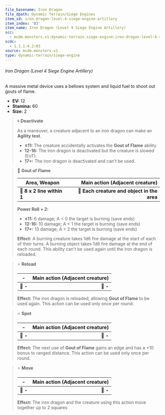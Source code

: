 ```yaml
---
file_basename: Iron Dragon
file_dpath: Dynamic Terrain/Siege Engines
item_id: iron-dragon-level-4-siege-engine-artillery
item_index: '03'
item_name: Iron Dragon (Level 4 Siege Engine Artillery)
scc:
  - mcdm.monsters.v1:dynamic-terrain.siege-engine:iron-dragon-level-4-siege-engine-artillery
scdc:
  - 1.1.1:4.2:03
source: mcdm.monsters.v1
type: dynamic-terrain/siege-engine
---
```


###### Iron Dragon (Level 4 Siege Engine Artillery)

A massive metal device uses a bellows system and liquid fuel to shoot out gouts of flame.

- **EV:** 12
- **Stamina:** 60
- **Size:** 2

<!-- -->
> 🌀 **Deactivate**
>
> As a maneuver, a creature adjacent to an iron dragon can make an **Agility test**.
>
> - **≤11:** The creature accidentally activates the **Gout of Flame** ability.
> - **12-16:** The iron dragon is deactivated but the creature is slowed (EoT).
> - **17+:** The iron dragon is deactivated and can't be used.

<!-- -->
> 🔳 **Gout of Flame**
>
> | **Area, Weapon**           |         **Main action (Adjacent creature)** |
> | -------------------------- | ------------------------------------------: |
> | **📏 8 x 2 line within 1** | **🎯 Each creature and object in the area** |
>
> **Power Roll + 2:**
>
> - **≤11:** 6 damage; A < 0 the target is burning (save ends)
> - **12-16:** 10 damage; A < 1 the target is burning (save ends)
> - **17+:** 13 damage; A < 2 the target is burning (save ends)
>
> **Effect:** A burning creature takes 1d6 fire damage at the start of each of their turns. A burning object takes 1d6 fire damage at the end of each round. This ability can't be used again until the iron dragon is reloaded.

<!-- -->
> ⭐️ **Reload**
>
> | **-**    | **Main action (Adjacent creature)** |
> | -------- | ----------------------------------: |
> | **📏 -** |                            **🎯 -** |
>
> **Effect:** The iron dragon is reloaded, allowing **Gout of Flame** to be used again. This action can be used only once per round.

<!-- -->
> ⭐️ **Spot**
>
> | **-**    | **Main action (Adjacent creature)** |
> | -------- | ----------------------------------: |
> | **📏 -** |                            **🎯 -** |
>
> **Effect:** The next use of **Gout of Flame** gains an edge and has a +10 bonus to ranged distance. This action can be used only once per round.

<!-- -->
> ⭐️ **Move**
>
> | **-**    | **Main action (Adjacent creature)** |
> | -------- | ----------------------------------: |
> | **📏 -** |                            **🎯 -** |
>
> **Effect:** The iron dragon and the creature using this action move together up to 2 squares

